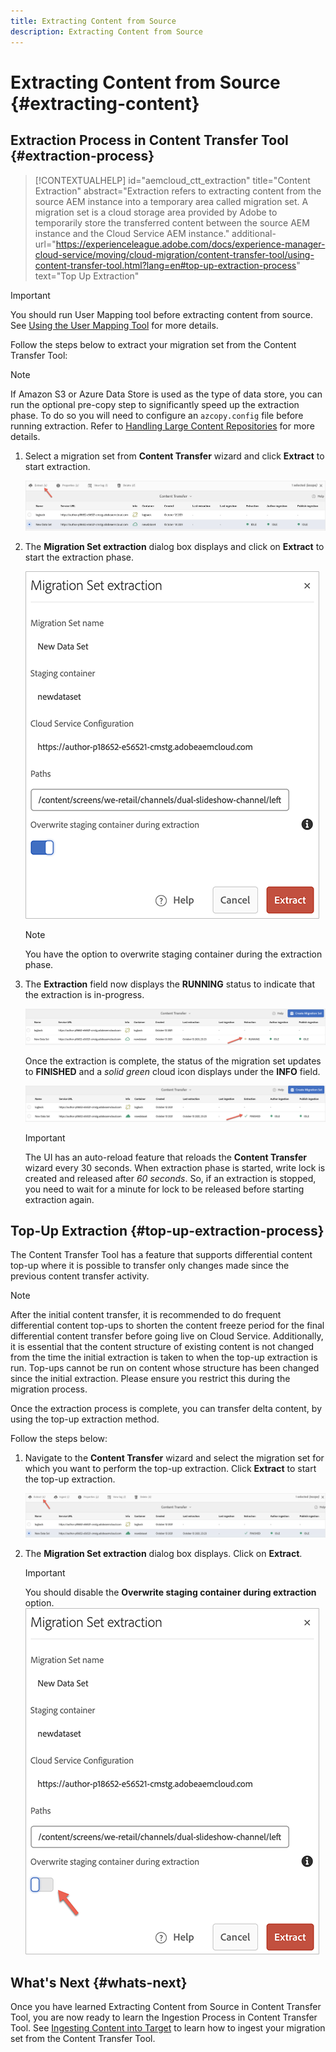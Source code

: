 ```yaml
---
title: Extracting Content from Source
description: Extracting Content from Source
---
```


# Extracting Content from Source {#extracting-content}

## Extraction Process in Content Transfer Tool {#extraction-process}

>[!CONTEXTUALHELP]
>id="aemcloud_ctt_extraction"
>title="Content Extraction"
>abstract="Extraction refers to extracting content from the source AEM instance into a temporary area called migration set. A migration set is a cloud storage area provided by Adobe to temporarily store the transferred content between the source AEM instance and the Cloud Service AEM instance."
>additional-url="https://experienceleague.adobe.com/docs/experience-manager-cloud-service/moving/cloud-migration/content-transfer-tool/using-content-transfer-tool.html?lang=en#top-up-extraction-process" text="Top Up Extraction"

>[!IMPORTANT]
>You should run User Mapping tool before extracting content from source. See [Using the User Mapping Tool](https://experienceleague.adobe.com/docs/experience-manager-cloud-service/moving/cloud-migration/content-transfer-tool/user-mapping-tool/using-user-mapping-tool.html?lang=en) for more details.

Follow the steps below to extract your migration set from the Content Transfer Tool:
   >[!NOTE]
   >If Amazon S3 or Azure Data Store is used as the type of data store, you can run the optional pre-copy step to significantly speed up the extraction phase. To do so you will need to configure an `azcopy.config` file before running extraction. Refer to [Handling Large Content Repositories](https://experienceleague.adobe.com/docs/experience-manager-cloud-service/moving/cloud-migration/content-transfer-tool/handling-large-content-repositories.html?lang=en) for more details. 

1. Select a migration set from **Content Transfer** wizard and click **Extract** to start extraction. 

   ![image](/help/move-to-cloud-service/content-transfer-tool/assets-ctt/extraction-01.png) 

1. The **Migration Set extraction** dialog box displays and click on **Extract** to start the extraction phase.  

   ![image](/help/move-to-cloud-service/content-transfer-tool/assets-ctt/extraction-02.png) 

   >[!NOTE]
   >You have the option to overwrite staging container during the extraction phase.
  
1. The **Extraction** field now displays the **RUNNING** status to indicate that the extraction is in-progress.

   ![image](/help/move-to-cloud-service/content-transfer-tool/assets-ctt/extraction-03.png) 

   Once the extraction is complete, the status of the migration set updates to **FINISHED** and a *solid green* cloud icon displays under the **INFO** field.

   ![image](/help/move-to-cloud-service/content-transfer-tool/assets-ctt/extraction-04.png) 

   >[!IMPORTANT]
   >The UI has an auto-reload feature that reloads the **Content Transfer** wizard every 30 seconds.
   >When extraction phase is started, write lock is created and released after *60 seconds*. So, if an extraction is stopped, you need to wait for a minute for lock to be released before starting extraction again.

## Top-Up Extraction {#top-up-extraction-process}

The Content Transfer Tool has a feature that supports differential content top-up where it is possible to transfer only changes made since the previous content transfer activity.

>[!NOTE]
>After the initial content transfer, it is recommended to do frequent differential content top-ups to shorten the content freeze period for the final differential content transfer before going live on Cloud Service. 
>Additionally, it is essential that the content structure of existing content is not changed from the time the initial extraction is taken to when the top-up extraction is run. Top-ups cannot be run on content whose structure has been changed since the initial extraction. Please ensure you restrict this during the migration process.

Once the extraction process is complete, you can transfer delta content, by using the top-up extraction method. 

Follow the steps below:

1. Navigate to the **Content Transfer** wizard and select the migration set for which you want to perform the top-up extraction. Click **Extract** to start the top-up extraction. 

   ![image](/help/move-to-cloud-service/content-transfer-tool/assets-ctt/extraction-05.png)

1. The **Migration Set extraction** dialog box displays. Click on **Extract**.

   >[!IMPORTANT]
   >You should disable the **Overwrite staging container during extraction** option.
   >![image](/help/move-to-cloud-service/content-transfer-tool/assets-ctt/extraction-06.png)


## What's Next {#whats-next}

Once you have learned Extracting Content from Source in Content Transfer Tool, you are now ready to learn the Ingestion Process in Content Transfer Tool. See [Ingesting Content into Target](/help/move-to-cloud-service/content-transfer-tool/using-content-transfer-tool/ingesting-content.md) to learn how to ingest your migration set from the Content Transfer Tool.
